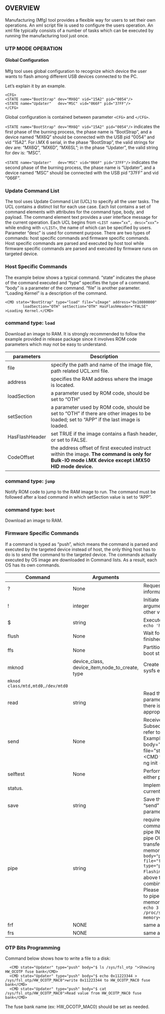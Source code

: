 ## OVERVIEW

Manufacturing (Mfg) tool provides a flexible way for users to set their own operations. An xml script file is used to configure the users operation.
An xml file typically consists of a number of tasks which can be executed by running the manufacturing tool just once.

### UTP MODE OPERATION
#### Global Configuration

Mfg tool uses global configuration to recognize which device the user wants to flash among different USB devices connected to the PC.

Let’s explain it by an example.

```  
<CFG>
<STATE name="BootStrap" dev="MX6Q" vid="15A2" pid="0054"/>
<STATE name="Updater"   dev="MSC" vid="066F" pid="37FF"/> 
</CFG>
```

Global configuration is contained between parameter `<CFG>` and `</CFG>`.

`<STATE name="BootStrap" dev="MX6Q" vid="15A2" pid="0054"/>` indicates the first phase of the burning process, the phase name is “BootStrap”, and a device named “MX6Q” should be connected with the USB pid “0054” and vid “15A2”. For i.MX 6 serial, in the phase “BootStrap”, the valid strings for dev are: “MX6Q”, “MX6D”, “MX6SL”; in the phase “Updater”, the valid string for dev is: “MSC”. 

`<STATE name="Updater"   dev="MSC" vid="066F" pid="37FF"/>` indicates the second phase of the burning process, the phase name is “Updater”, and a device named “MSC” should be connected with the USB pid “37FF” and vid “066F”. 

###	Update Command List
The tool uses Update Command List (UCL) to specify all the user tasks. The UCL contains a distinct list for each use case. Each list contains a set of command elements with attributes for the command type, body, and payload. The command element text provides a user interface message for the current operation. 
Each UCL begins from `<LIST name=”xx”, desc=”xxx”>` while ending with `</LIST>`, the name of which can be specified by users. Parameter “desc” is used for comment purpose.
There are two types of commands: host specific commands and firmware specific commands. Host specific commands are parsed and executed by host tool while firmware specific commands are parsed and executed by firmware runs on targeted device.

###	Host Specific Commands
The example below shows a typical command. “state” indicates the phase of the command executed and “type” specifies the type of a command. “body” is a parameter of the command. “file” is another parameter. “Loading Kernel” is a description of the command.
```
<CMD state="BootStrap" type="load" file="uImage" address="0x10800000"
        loadSection="OTH" setSection="OTH" HasFlashHeader="FALSE" >Loading Kernel.</CMD>
```
### command type: `load` 
Download an image to RAM. It is strongly recommended to follow the example provided in release package since it involves ROM code parameters which may not be easy to understand.

| parameters | Description |
| ---------- | ------------|
| file       | specify the path and name of the image file, path related UCL.xml file. |
| address    | specifies the RAM address where the image is located.
| loadSection| a parameter used by ROM code, should be set to “OTH” 
| setSection | a parameter used by ROM code, should be set to “OTH” if there are other images to be loaded; set to “APP” if the last image is loaded.
| HasFlashHeader | set TRUE if the image contains a flash header, or set to FALSE.
| CodeOffset | the address offset of first executed instruct within the image. **The command is only for Bulk-IO mode i.MX device except i.MX50 HID mode device.**
 
### command type: `jump` 
			
Notify ROM code to jump to the RAM image to run. The command must be followed after a load command in which setSection value is set to “APP”.

### command type: `boot`
Download an image to RAM.

### Firmware Specific Commands

If a command is typed as “push”, which means the command is parsed and executed by the targeted device instead of host, the only thing host has to do is to send the command to the targeted device.
The commands actually executed by OS image are downloaded in Command lists. As a result, each OS has its own commands.

|Command 	| Arguments 	| Description|
|---------------| --------------| -----------|
| ?  	        | None          |	Request to send the device identity information in XML form |
| ! 	        | integer 	| Initiate the reboot depending on argument. 3 means reboot while other values will force a shutdown. |
| $ 	        | string 	| Execute shell command. Example:  ` $ echo 'hello from utp' ` | 
| flush 	|  None 	| Wait for all data transfer to be finished and processed. |
| ffs 	        |  None 	| Partition the SD card and flash the boot stream to it. |
| mknod 	| device_class, device_item,node_to_create, type | Create the device node by parsing sysfs entry. Example:
`mknod class/mtd,mtd0,/dev/mtd0 `|
| read 	        | string 	| Read the file specified by parameter and send it to the host. If there is no such file, the appropriate status will be returned. |
| send 	        | None 	         | Receive the file from the host. Subsequent shell commands can refer to the file received as $FILE. Example: ` <CMD type="push" body="send" file="stmp378x_ta1_linux.sb/> <CMD type=”push” body=”$ kobs-ng init -d $FILE" /> `|
|selftest 	|None 	|Perform self-diagnostic; returns either pass or appropriate
| status.       |               | Implemented as empty function in current release.
| save 	        |string 	|Save the file received by command “send” to the file specified as parameter. 
| pipe 	        |string         | require file attribute. Execute shell command and read data from stdio pipe IN. mfg will send file to stdio pipe OUT. It is useful for big data transfer, more than physical memory size ```<CMD type="push" body="pipe tar -xv -C /mnt/ubi0" file="files/rootfs.tar"/><CMD type="push" body="flush">Finish Flashing NAND</CMD> ```Note: The above two commands must be combined to use Recommend: Please add below command prior to pipe command to free some memory.```<CMD type="push" body="$ echo 3 > /proc/sys/vm/drop_caches">release memory</CMD>```
| frf |	NONE |	same as flush 
| frs |	NONE |	same as flush 

###	OTP Bits Programming

Command below shows how to write a file to a disk:
```
  <CMD state="Updater" type="push" body="$ ls /sys/fsl_otp ">Showing HW_OCOTP fuse bank</CMD>
  <CMD state="Updater" type="push" body="$ echo 0x11223344 > /sys/fsl_otp/HW_OCOTP_MAC0">write 0x11223344 to HW_OCOTP_MAC0 fuse bank</CMD>
  <CMD state="Updater" type="push" body="$ cat /sys/fsl_otp/HW_OCOTP_MAC0">Read value from HW_OCOTP_MAC0 fuse bank</CMD>
```
The fuse bank name (ex: HW_OCOTP_MAC0) should be set as needed.

